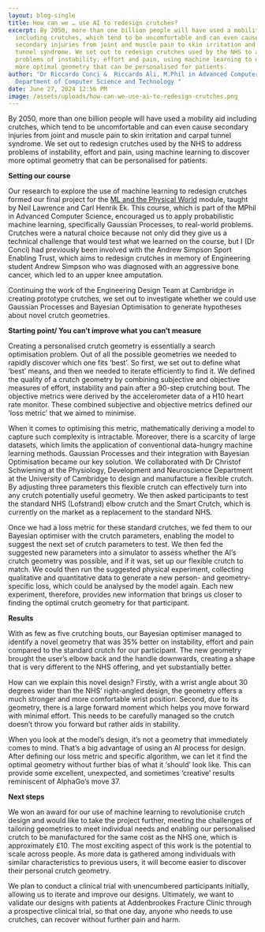 ```yaml
---
layout: blog-single
title: How can we … use AI to redesign crutches?
excerpt: By 2050, more than one billion people will have used a mobility aid
  including crutches, which tend to be uncomfortable and can even cause
  secondary injuries from joint and muscle pain to skin irritation and carpal
  tunnel syndrome. We set out to redesign crutches used by the NHS to address
  problems of instability, effort and pain, using machine learning to discover
  more optimal geometry that can be personalised for patients.
author: "Dr Riccardo Conci &  Riccardo Ali, M.Phil in Advanced Computer Science,
  Department of Computer Science and Technology "
date: June 27, 2024 12:56 PM
image: /assets/uploads/how-can-we-use-ai-to-redesign-crutches.png
---
```

By 2050, more than one billion people will have used a mobility aid including crutches, which tend to be uncomfortable and can even cause secondary injuries from joint and muscle pain to skin irritation and carpal tunnel syndrome. We set out to redesign crutches used by the NHS to address problems of instability, effort and pain, using machine learning to discover more optimal geometry that can be personalised for patients.


**Setting our course**


Our research to explore the use of machine learning to redesign crutches formed our final project for the [ML and the Physical World](https://mlatcl.github.io/teaching/) module, taught by Neil Lawrence and Carl Henrik Ek. This course, which is part of the  MPhil in Advanced Computer Science, encouraged us to apply probabilistic machine learning, specifically Gaussian Processes, to real-world problems. Crutches were a natural choice because not only did they give us a technical challenge that would test what we learned on the course, but I (Dr Conci) had previously been involved with the Andrew Simpson Sport Enabling Trust, which aims to redesign crutches in memory of Engineering student Andrew Simpson who was diagnosed with an aggressive bone cancer, which led to an upper knee amputation.


Continuing the work of the Engineering Design Team at Cambridge in creating prototype crutches, we set out to investigate whether we could use Gaussian Processes and Bayesian Optimisation to generate hypotheses about novel crutch geometries.


**Starting point/ You can’t improve what you can’t measure**


Creating a personalised crutch geometry is essentially a search optimisation problem. Out of all the possible geometries we needed to rapidly discover which one fits ‘best’. So first, we set out to define what ‘best’ means, and then we needed to iterate efficiently to find it. We defined the quality of a crutch geometry by combining subjective and objective measures of effort, instability and pain after a 90-step crutching bout. The objective metrics were derived by the accelerometer data of a H10 heart rate monitor. These combined subjective and objective metrics defined our ‘loss metric’ that we aimed to minimise. 


When it comes to optimising this metric, mathematically deriving a model to capture such complexity is intractable. Moreover, there is a scarcity of large datasets, which limits the application of conventional data-hungry machine learning methods. Gaussian Processes and their integration with Bayesian Optimisation became our key solution. We collaborated with Dr Christof Schwiening at the Physiology, Development and Neuroscience Department at the University of Cambridge to design and manufacture a flexible crutch. By adjusting three parameters this flexible crutch can effectively turn into any crutch potentially useful geometry. We then asked participants to test the standard NHS (Lofstrand) elbow crutch and the Smart Crutch, which is currently on the market as a replacement to the standard NHS.


Once we had a loss metric for these standard crutches, we fed them to our Bayesian optimiser with the crutch parameters, enabling the model to suggest the next set of crutch parameters to test. We then fed the suggested new parameters into a simulator to assess whether the AI’s crutch geometry was possible, and if it was, set up our flexible crutch to match. We could then run the suggested physical experiment, collecting qualitative and quantitative data to generate a new person- and geometry-specific loss, which could be analysed by the model again. Each new experiment, therefore, provides new information that brings us closer to finding the optimal crutch geometry for that participant. 


**Results**


With as few as five crutching bouts, our Bayesian optimiser managed to identify a novel geometry that was 35% better on instability, effort and pain compared to the standard crutch for our participant.  The new geometry brought the user’s elbow back and the handle downwards, creating a shape that is very different to the NHS offering, and yet substantially better. 


How can we explain this novel design? Firstly, with a wrist angle about 30 degrees wider than the NHS’ right-angled design, the geometry offers a much stronger and more comfortable wrist position. Second, due to its geometry, there is a large forward moment which helps you move forward with minimal effort. This needs to be carefully managed so the crutch doesn’t throw you forward but rather aids in stability. 


When you look at the model’s design, it’s not a geometry that immediately comes to mind. That’s a big advantage of using an AI process for design. After defining our loss metric and specific algorithm, we can let it find the optimal geometry without further bias of what it ‘should’ look like. This can provide some excellent, unexpected, and sometimes ‘creative’ results reminiscent of AlphaGo’s move 37. 


**Next steps**	


We won an award for our use of machine learning to revolutionise crutch design  and would like to take the project further, meeting the challenges of tailoring geometries to meet individual needs and enabling our personalised crutch to be manufactured for the same cost as the NHS one, which is approximately £10. 
The most exciting aspect of this work is the potential to scale across people. As more data is gathered among individuals with similar characteristics to previous users, it will become easier to discover their personal crutch geometry. 


We plan to conduct a clinical trial with unencumbered participants initially, allowing us to iterate and improve our designs. Ultimately, we want to validate our designs with patients at Addenbrookes Fracture Clinic through a prospective clinical trial, so that one day, anyone who needs to use crutches, can recover without further pain and harm.